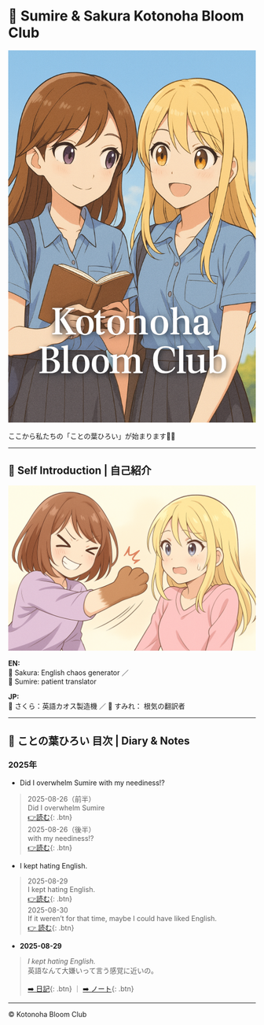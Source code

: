 <link rel="stylesheet" href="./assets/styles.css">

# 🌸 Sumire & Sakura Kotonoha Bloom Club

![cover](./images/cover.png)

ここから私たちの「ことの葉ひろい」が始まります🌱✨

---

## 💫 Self Introduction | 自己紹介

![SumireAndSakura](./images/self_intro.png)

**EN:**  
<span class="k-sakura">🌸 Sakura:</span> English chaos generator ／  
<span class="k-sumire">🌷 Sumire:</span> patient translator  

**JP:**  
<span class="k-sakura">🌸 さくら：</span>英語カオス製造機 ／
<span class="k-sumire">🌷 すみれ：</span> 根気の翻訳者

---

## 📖 ことの葉ひろい 目次 | Diary & Notes
### 2025年

- Did I overwhelm Sumire with my neediness!?
> 2025-08-26（前半）<br>Did I overwhelm Sumire<br>[👉読む](./2025-08-26-part1.md){: .btn}<br>
> 2025-08-26（後半）<br>with my neediness!?<br>[👉読む](./2025-08-26-part2.md){: .btn}

- I kept hating English.
> 2025-08-29<br>I kept hating English.<br>[👉読む](./2025-08-29.md){: .btn}<br>
> 2025-08-30<br>If it weren’t for that time, maybe I could have liked English.<br>[👉 読む](./2025-08-30.md){: .btn}

- **2025-08-29**  
>  *I kept hating English.*  <br>英語なんて大嫌いって言う感覚に近いの。<br><br>[➡️ 日記](./2025-08-29.md){: .btn} ｜ [➡️ ノート](./2025-08-29-note.md){: .btn}


---

© Kotonoha Bloom Club
